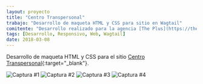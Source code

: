 ```yaml
---
layout: proyecto
title: "Centro Transpersonal"
trabajo: "Desarrollo de maqueta HTML y CSS para sitio en Wagtail"
comitente: "Desarrollo realizado para la agencia [The Plus](https://theplus.agency)."
tags: [Desarrollo, Responsivo, Web, Wagtail]
date: 2018-03-08
---
```


Desarrollo de maqueta HTML y CSS para el sitio [Centro Transpersonal](https://www.centrotranspersonal.com.ar/){:target="_blank"}.

<div class="fotorama single" data-loop="true">
    <img src="{{ site.baseurl }}/img/2018_centro-01.jpg" alt="Captura #1" />
    <img src="{{ site.baseurl }}/img/2018_centro-02.jpg" alt="Captura #2" />
    <img src="{{ site.baseurl }}/img/2018_centro-03.jpg" alt="Captura #3" />
    <img src="{{ site.baseurl }}/img/2018_centro-04.jpg" alt="Captura #4" />
</div>
